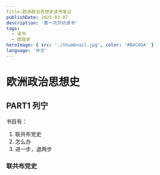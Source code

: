 ```yaml
---
title:欧洲政治思想史读书笔记
publishDate: 2025-03-07 
description: '第一次开坑读书'
tags:
  - 读书
  - 欧政史
heroImage: { src: './thumbnail.jpg', color: '#B4C6DA' }
language: '中文'
---
```

# 欧洲政治思想史

## PART1 列宁

书目有：
  
1. 联共布党史
2. 怎么办
3. 进一步，退两步


### 联共布党史    
    
        
    

